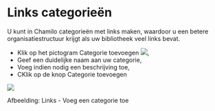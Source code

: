 # Links categorieën

U kunt in Chamilo categorieën met links maken, waardoor u een betere organisatiestructuur krijgt als uw bibliotheek veel links bevat.

* Klik op het pictogram Categorie toevoegen ![](../../.gitbook/assets/graphics218%20%283%29.png),
* Geef een duidelijke naam aan uw categorie,
* Voeg indien nodig een beschrijving toe,
* CKlik op de knop Categorie toevoegen

![](../../.gitbook/assets/images156%20%284%29.png)

Afbeelding: Links - Voeg een categorie toe

